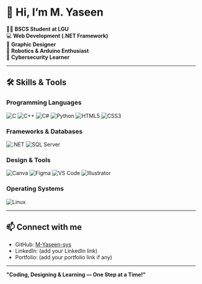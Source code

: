 # 👋 Hi, I’m M. Yaseen

👨‍💻 **BSCS Student at LGU**  
💻 **Web Development (.NET Framework)**  
🎨 **Graphic Designer**  
🤖 **Robotics & Arduino Enthusiast**  
🔐 **Cybersecurity Learner**  

---

## 🛠️ Skills & Tools

### Programming Languages
![C](https://img.shields.io/badge/C-00599C?style=for-the-badge&logo=c&logoColor=white)
![C++](https://img.shields.io/badge/C++-00599C?style=for-the-badge&logo=c%2B%2B&logoColor=white)
![C#](https://img.shields.io/badge/C%23-239120?style=for-the-badge&logo=c-sharp&logoColor=white)
![Python](https://img.shields.io/badge/Python-3776AB?style=for-the-badge&logo=python&logoColor=white)
![HTML5](https://img.shields.io/badge/HTML5-E34F26?style=for-the-badge&logo=html5&logoColor=white)
![CSS3](https://img.shields.io/badge/CSS3-1572B6?style=for-the-badge&logo=css3&logoColor=white)

### Frameworks & Databases
![.NET](https://img.shields.io/badge/.NET-512BD4?style=for-the-badge&logo=.net&logoColor=white)
![SQL Server](https://img.shields.io/badge/SQL%20Server-CC2927?style=for-the-badge&logo=microsoft-sql-server&logoColor=white)

### Design & Tools
![Canva](https://img.shields.io/badge/Canva-00C4CC?style=for-the-badge&logo=canva&logoColor=white)
![Figma](https://img.shields.io/badge/Figma-F24E1E?style=for-the-badge&logo=figma&logoColor=white)
![VS Code](https://img.shields.io/badge/VS%20Code-007ACC?style=for-the-badge&logo=visual-studio-code&logoColor=white)
![Illustrator](https://img.shields.io/badge/Adobe%20Illustrator-FF9A00?style=for-the-badge&logo=adobe-illustrator&logoColor=white)

### Operating Systems
![Linux](https://img.shields.io/badge/Linux-FCC624?style=for-the-badge&logo=linux&logoColor=black)

---

## 📫 Connect with me
- GitHub: [M-Yaseen-sys](https://github.com/M-Yaseen-sys)  
- LinkedIn: (add your LinkedIn link)  
- Portfolio: (add your portfolio link if any)

---

**"Coding, Designing & Learning — One Step at a Time!"**
